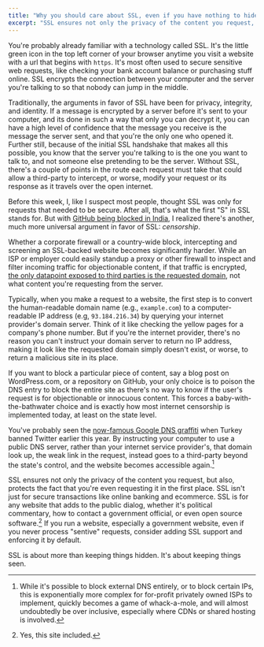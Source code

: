 ```yaml
---
title: "Why you should care about SSL, even if you have nothing to hide"
excerpt: "SSL ensures not only the privacy of the content you request, but also, protects the fact that you're even requesting it in the first place. SSL isn't just for secure transactions like online banking and ecommerce. SSL is for any website that adds to the public dialog."
---
```


You're probably already familiar with a technology called SSL. It's the little green icon in the top left corner of your browser anytime you visit a website with a url that begins with `https`. It's most often used to secure sensitive web requests, like checking your bank account balance or purchasing stuff online. SSL encrypts the connection between your computer and the server you're talking to so that nobody can jump in the middle.

Traditionally, the arguments in favor of SSL have been for privacy, integrity, and identity. If a message is encrypted by a server before it's sent to your computer, and its done in such a way that only you can decrypt it, you can have a high level of confidence that the message you receive is the message the server sent, and that you're the only one who opened it. Further still, because of the initial SSL handshake that makes all this possible, you know that the server you're talking to is the one you want to talk to, and not someone else pretending to be the server. Without SSL, there's a couple of points in the route each request must take that could allow a third-party to intercept, or worse, modify your request or its response as it travels over the open internet.

Before this week, I, like I suspect most people, thought SSL was only for requests that needed to be secure. After all, that's what the first "S" in SSL stands for. But with [GitHub being blocked in India](http://techcrunch.com/2014/12/31/indian-government-censorsht/), I realized there's another, much more universal argument in favor of SSL: *censorship*.

Whether a corporate firewall or a country-wide block, intercepting and screening an SSL-backed website becomes significantly harder. While an ISP or employer could easily standup a proxy or other firewall to inspect and filter incoming traffic for objectionable content, if that traffic is encrypted, [the only datapoint exposed to third parties is the requested domain](https://gemfury.com/help/url-string-over-https), not what content you're requesting from the server.

Typically, when you make a request to a website, the first step is to convert the human-readable domain name (e.g., `example.com`) to a computer-readable IP address (e.g, `93.184.216.34`) by querying your internet provider's domain server. Think of it like checking the yellow pages for a company's phone number. But if you're the internet provider, there's no reason you can't instruct your domain server to return no IP address, making it look like the requested domain simply doesn't exist, or worse, to return a malicious site in its place.

If you want to block a particular piece of content, say a blog post on WordPress.com, or a repository on GitHub, your only choice is to poison the DNS entry to block the entire site as there's no way to know if the user's request is for objectionable or innocuous content. This forces a baby-with-the-bathwater choice and is exactly how most internet censorship is implemented today, at least on the state level.

You've probably seen the [now-famous Google DNS graffiti](http://mashable.com/2014/03/21/twitter-ban-turkey-graffiti/) when Turkey banned Twitter earlier this year. By instructing your computer to use a public DNS server, rather than your internet service provider's, that domain look up, the weak link in the request, instead goes to a third-party beyond the state's control, and the website becomes accessible again.[^1]

SSL ensures not only the privacy of the content you request, but also, protects the fact that you're even requesting it in the first place. SSL isn't just for secure transactions like online banking and ecommerce. SSL is for any website that adds to the public dialog, whether it's political commentary, how to contact a government official, or even open source software.[^2] If you run a website, especially a government website, even if you never process "sentive" requests, consider adding SSL support and enforcing it by default.

SSL is about more than keeping things hidden. It's about keeping things seen.

[^1]: While it's possible to block external DNS entirely, or to block certain IPs, this is exponentially more complex for for-profit privately owned ISPs to implement, quickly becomes a game of whack-a-mole, and will almost undoubtedly be over inclusive, especially where CDNs or shared hosting is involved.

[^2]: Yes, this site included.
